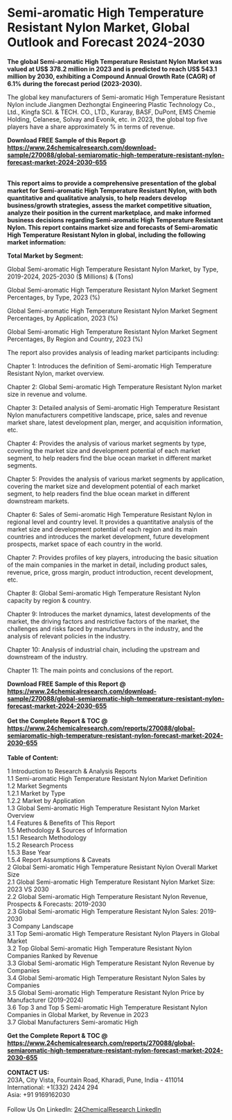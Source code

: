 <h1>Semi-aromatic High Temperature Resistant Nylon Market, Global Outlook and Forecast 2024-2030</h1><p><strong>The global Semi-aromatic High Temperature Resistant Nylon Market was valued at US$ 378.2 million in 2023 and is predicted to reach US$ 543.1 million by 2030, exhibiting a Compound Annual Growth Rate (CAGR) of 6.1% during the forecast period (2023-2030).</strong></p><p>
</p><p>The global key manufacturers of Semi-aromatic High Temperature Resistant Nylon include Jiangmen Dezhongtai Engineering Plastic Technology Co., Ltd., Kingfa SCI. &amp; TECH. CO., LTD., Kuraray, BASF, DuPont, EMS Chemie Holding, Celanese, Solvay and Evonik, etc. in 2023, the global top five players have a share approximately % in terms of revenue.</p><div><b>Download FREE Sample of this Report @ 
            <a href="https://www.24chemicalresearch.com/download-sample/270088/global-semiaromatic-high-temperature-resistant-nylon-forecast-market-2024-2030-655">
            https://www.24chemicalresearch.com/download-sample/270088/global-semiaromatic-high-temperature-resistant-nylon-forecast-market-2024-2030-655</a></b></div><br><p>
<strong>This report aims to provide a comprehensive presentation of the global market for Semi-aromatic High Temperature Resistant Nylon, with both quantitative and qualitative analysis, to help readers develop business/growth strategies, assess the market competitive situation, analyze their position in the current marketplace, and make informed business decisions regarding Semi-aromatic High Temperature Resistant Nylon. This report contains market size and forecasts of Semi-aromatic High Temperature Resistant Nylon in global, including the following market information:</strong></p><p>
</p><p>
<strong>Total Market by Segment:</strong></p><p>
Global Semi-aromatic High Temperature Resistant Nylon Market, by Type, 2019-2024, 2025-2030 ($ Millions) &amp; (Tons)</p><p>
Global Semi-aromatic High Temperature Resistant Nylon Market Segment Percentages, by Type, 2023 (%)</p><p>
</p><p>
Global Semi-aromatic High Temperature Resistant Nylon Market Segment Percentages, by Application, 2023 (%)</p><p>
</p><p>
Global Semi-aromatic High Temperature Resistant Nylon Market Segment Percentages, By Region and Country, 2023 (%)</p><p>
</p><p>
The report also provides analysis of leading market participants including:</p><p>
</p><p>
</p><p>
Chapter 1: Introduces the definition of Semi-aromatic High Temperature Resistant Nylon, market overview.</p><p>
Chapter 2: Global Semi-aromatic High Temperature Resistant Nylon market size in revenue and volume.</p><p>
Chapter 3: Detailed analysis of Semi-aromatic High Temperature Resistant Nylon manufacturers competitive landscape, price, sales and revenue market share, latest development plan, merger, and acquisition information, etc.</p><p>
Chapter 4: Provides the analysis of various market segments by type, covering the market size and development potential of each market segment, to help readers find the blue ocean market in different market segments.</p><p>
Chapter 5: Provides the analysis of various market segments by application, covering the market size and development potential of each market segment, to help readers find the blue ocean market in different downstream markets.</p><p>
Chapter 6: Sales of Semi-aromatic High Temperature Resistant Nylon in regional level and country level. It provides a quantitative analysis of the market size and development potential of each region and its main countries and introduces the market development, future development prospects, market space of each country in the world.</p><p>
Chapter 7: Provides profiles of key players, introducing the basic situation of the main companies in the market in detail, including product sales, revenue, price, gross margin, product introduction, recent development, etc.</p><p>
Chapter 8: Global Semi-aromatic High Temperature Resistant Nylon capacity by region &amp; country.</p><p>
Chapter 9: Introduces the market dynamics, latest developments of the market, the driving factors and restrictive factors of the market, the challenges and risks faced by manufacturers in the industry, and the analysis of relevant policies in the industry.</p><p>
Chapter 10: Analysis of industrial chain, including the upstream and downstream of the industry.</p><p>
Chapter 11: The main points and conclusions of the report.</p><div><b>Download FREE Sample of this Report @ 
            <a href="https://www.24chemicalresearch.com/download-sample/270088/global-semiaromatic-high-temperature-resistant-nylon-forecast-market-2024-2030-655">
            https://www.24chemicalresearch.com/download-sample/270088/global-semiaromatic-high-temperature-resistant-nylon-forecast-market-2024-2030-655</a></b></div><br><div><b>Get the Complete Report & TOC @ 
            <a href="https://www.24chemicalresearch.com/reports/270088/global-semiaromatic-high-temperature-resistant-nylon-forecast-market-2024-2030-655">
            https://www.24chemicalresearch.com/reports/270088/global-semiaromatic-high-temperature-resistant-nylon-forecast-market-2024-2030-655</a></b></div><br>
            <b>Table of Content:</b><p>1 Introduction to Research & Analysis Reports<br />
    1.1 Semi-aromatic High Temperature Resistant Nylon Market Definition<br />
    1.2 Market Segments<br />
        1.2.1 Market by Type<br />
        1.2.2 Market by Application<br />
    1.3 Global Semi-aromatic High Temperature Resistant Nylon Market Overview<br />
    1.4 Features & Benefits of This Report<br />
    1.5 Methodology & Sources of Information<br />
        1.5.1 Research Methodology<br />
        1.5.2 Research Process<br />
        1.5.3 Base Year<br />
        1.5.4 Report Assumptions & Caveats<br />
2 Global Semi-aromatic High Temperature Resistant Nylon Overall Market Size<br />
    2.1 Global Semi-aromatic High Temperature Resistant Nylon Market Size: 2023 VS 2030<br />
    2.2 Global Semi-aromatic High Temperature Resistant Nylon Revenue, Prospects & Forecasts: 2019-2030<br />
    2.3 Global Semi-aromatic High Temperature Resistant Nylon Sales: 2019-2030<br />
3 Company Landscape<br />
    3.1 Top Semi-aromatic High Temperature Resistant Nylon Players in Global Market<br />
    3.2 Top Global Semi-aromatic High Temperature Resistant Nylon Companies Ranked by Revenue<br />
    3.3 Global Semi-aromatic High Temperature Resistant Nylon Revenue by Companies<br />
    3.4 Global Semi-aromatic High Temperature Resistant Nylon Sales by Companies<br />
    3.5 Global Semi-aromatic High Temperature Resistant Nylon Price by Manufacturer (2019-2024)<br />
    3.6 Top 3 and Top 5 Semi-aromatic High Temperature Resistant Nylon Companies in Global Market, by Revenue in 2023<br />
    3.7 Global Manufacturers Semi-aromatic High</p><div><b>Get the Complete Report & TOC @ 
            <a href="https://www.24chemicalresearch.com/reports/270088/global-semiaromatic-high-temperature-resistant-nylon-forecast-market-2024-2030-655">
            https://www.24chemicalresearch.com/reports/270088/global-semiaromatic-high-temperature-resistant-nylon-forecast-market-2024-2030-655</a></b></div><br><b>CONTACT US:</b><br>
            203A, City Vista, Fountain Road, Kharadi, Pune, India - 411014<br>
            International: +1(332) 2424 294<br>
            Asia: +91 9169162030 <br><br>
            Follow Us On LinkedIn: <a href="https://www.linkedin.com/company/24chemicalresearch/">24ChemicalResearch LinkedIn</a>